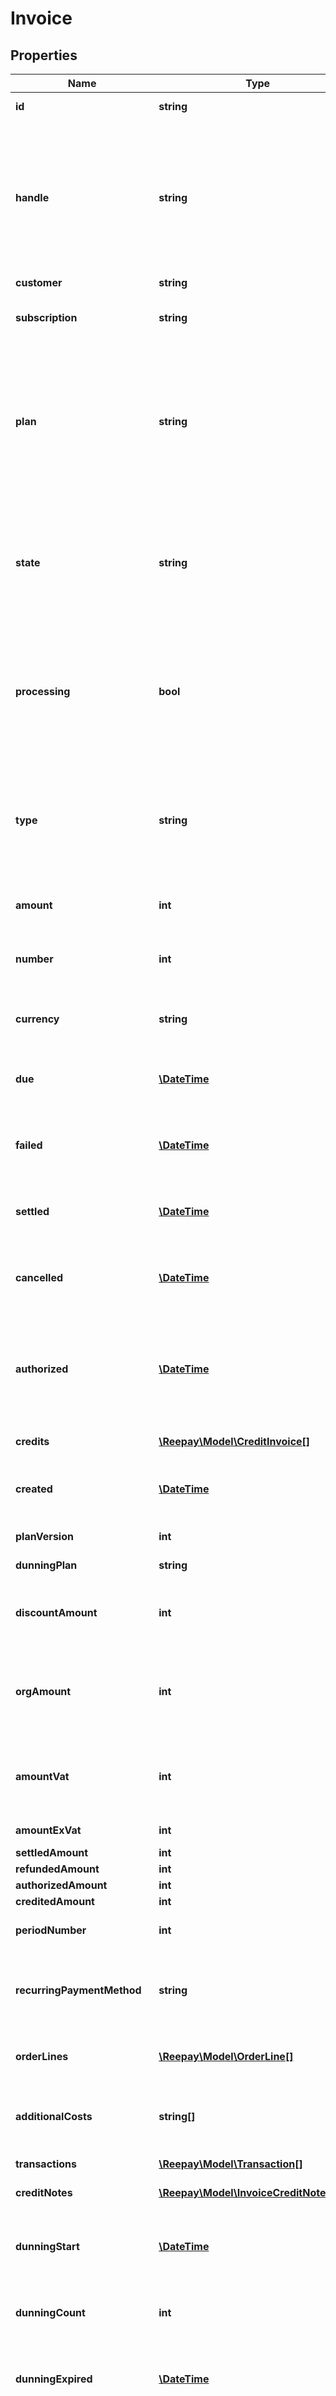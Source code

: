 # Invoice

## Properties
 Name                         | Type                                                                  | Description                                                                                                                                                                                                       | Notes      
------------------------------|-----------------------------------------------------------------------|-------------------------------------------------------------------------------------------------------------------------------------------------------------------------------------------------------------------|------------
 **id**                       | **string**                                                            | Invoice id assigned by Reepay                                                                                                                                                                                     | 
 **handle**                   | **string**                                                            | Per account unique handle. Provided at on-demand invoice/charge creation or set to &#x60;inv-&lt;invoice_number&gt;&#x60; for automatically created subscription invoices                                         | 
 **customer**                 | **string**                                                            | Customer handle                                                                                                                                                                                                   | 
 **subscription**             | **string**                                                            | Subscription handle, will be null for a one-time customer invoice                                                                                                                                                 | [optional] 
 **plan**                     | **string**                                                            | Subscription plan handle for the plan used to automatically create the invoice or the case that an on-demand subscription invoice has been created that should include a plan order line                          | [optional] 
 **state**                    | **string**                                                            | The invoice state one of the following: &#x60;created&#x60;, &#x60;pending&#x60;, &#x60;dunning&#x60;, &#x60;settled&#x60;, &#x60;cancelled&#x60;, &#x60;authorized&#x60;, &#x60;failed&#x60;                     | 
 **processing**               | **bool**                                                              | For asynchronous payment methods, e.g. MobilePay subscriptions, this flag indicates that an invoice transaction is in state processing and is awaiting result.                                                    | [optional] 
 **type**                     | **string**                                                            | The type of invoice: &#x60;s&#x60; - subscription recurring, &#x60;so&#x60; - subscription one-time, &#x60;soi&#x60; - subscription one-time instant, &#x60;co&#x60; - customer one-time, &#x60;ch&#x60; - charge | 
 **amount**                   | **int**                                                               | The invoice amount including VAT                                                                                                                                                                                  | 
 **number**                   | **int**                                                               | Sequential invoice number. Only present for subscription and customer invoices.                                                                                                                                   | [optional] 
 **currency**                 | **string**                                                            | Currency for the account in [ISO 4217](https://en.wikipedia.org/wiki/ISO_4217) three letter alpha code                                                                                                            | 
 **due**                      | [**\DateTime**](\DateTime.md)                                         | When is the invoice due, in [ISO-8601](http://en.wikipedia.org/wiki/ISO_8601) extended offset date-time format.                                                                                                   | 
 **failed**                   | [**\DateTime**](\DateTime.md)                                         | When the invoice failed, in [ISO-8601](http://en.wikipedia.org/wiki/ISO_8601) extended offset date-time format.                                                                                                   | [optional] 
 **settled**                  | [**\DateTime**](\DateTime.md)                                         | When the invoice settled, in [ISO-8601](http://en.wikipedia.org/wiki/ISO_8601) extended offset date-time format.                                                                                                  | [optional] 
 **cancelled**                | [**\DateTime**](\DateTime.md)                                         | When the invoice was cancelled, in [ISO-8601](http://en.wikipedia.org/wiki/ISO_8601) extended offset date-time format.                                                                                            | [optional] 
 **authorized**               | [**\DateTime**](\DateTime.md)                                         | When the invoice was authorized, if the invoice went through an authorize and settle flow, in [ISO-8601](http://en.wikipedia.org/wiki/ISO_8601) extended offset date-time format.                                 | [optional] 
 **credits**                  | [**\Reepay\Model\CreditInvoice[]**](CreditInvoice.md)                 | Credits applied to invoice                                                                                                                                                                                        | 
 **created**                  | [**\DateTime**](\DateTime.md)                                         | When the invoice was created, in [ISO-8601](http://en.wikipedia.org/wiki/ISO_8601) extended offset date-time format.                                                                                              | 
 **planVersion**              | **int**                                                               | Subscription plan version                                                                                                                                                                                         | [optional] 
 **dunningPlan**              | **string**                                                            | Dunning plan handle                                                                                                                                                                                               | [optional] 
 **discountAmount**           | **int**                                                               | The potential discount amount deducted from the invoice amount including VAT                                                                                                                                      | 
 **orgAmount**                | **int**                                                               | The invoice original amount including VAT, may differ from amount if adjustments have been applied for the invoice                                                                                                | 
 **amountVat**                | **int**                                                               | The invoice vat amount calculated as rounded summed fractional vats for each orderline                                                                                                                            | 
 **amountExVat**              | **int**                                                               | The invoice amount without vat                                                                                                                                                                                    | 
 **settledAmount**            | **int**                                                               | Settled amount                                                                                                                                                                                                    | 
 **refundedAmount**           | **int**                                                               | Refunded amount                                                                                                                                                                                                   | 
 **authorizedAmount**         | **int**                                                               | Authorized amount                                                                                                                                                                                                 | [optional] 
 **creditedAmount**           | **int**                                                               | Credited amount                                                                                                                                                                                                   | [optional] 
 **periodNumber**             | **int**                                                               | The subscription period this invoice is for                                                                                                                                                                       | [optional] 
 **recurringPaymentMethod**   | **string**                                                            | Optional reference to recurring payment method created in conjunction with charging                                                                                                                               | [optional] 
 **orderLines**               | [**\Reepay\Model\OrderLine[]**](OrderLine.md)                         | Order lines for invoice sorted by descending timestamp                                                                                                                                                            | 
 **additionalCosts**          | **string[]**                                                          | Additional cost handles for any additional costs added to this invoice                                                                                                                                            |
 **transactions**             | [**\Reepay\Model\Transaction[]**](Transaction.md)                     | Invoice transactions                                                                                                                                                                                              |
 **creditNotes**              | [**\Reepay\Model\InvoiceCreditNote[]**](InvoiceCreditNote.md)         | Invoice credit notes                                                                                                                                                                                              | [optional] 
 **dunningStart**             | [**\DateTime**](\DateTime.md)                                         | When dunning for the invoice was started, in [ISO-8601](http://en.wikipedia.org/wiki/ISO_8601) extended offset date-time format.                                                                                  | [optional] 
 **dunningCount**             | **int**                                                               | Number of dunning events for invoice (number of reminders sent)                                                                                                                                                   | [optional] 
 **dunningExpired**           | [**\DateTime**](\DateTime.md)                                         | When dunning for the invoice expired, in [ISO-8601](http://en.wikipedia.org/wiki/ISO_8601) extended offset date-time format.                                                                                      | [optional] 
 **periodFrom**               | [**\DateTime**](\DateTime.md)                                         | The start of billing period if the invoice is for a specific billing period, in [ISO-8601](http://en.wikipedia.org/wiki/ISO_8601) extended offset date-time format.                                               | [optional] 
 **periodTo**                 | [**\DateTime**](\DateTime.md)                                         | The end of billing period if the invoice is for a specific billing period, in [ISO-8601](http://en.wikipedia.org/wiki/ISO_8601) extended offset date-time format.                                                 | [optional] 
 **settleLater**              | **bool**                                                              | Whether this is a customer one-time invoice that will be settled later                                                                                                                                            | [optional] 
 **settleLaterPaymentMethod** | **string**                                                            | The payment method to use for a later settle of a one-time customer invoice                                                                                                                                       | [optional] 
 **billingAddress**           | [**\Reepay\Model\InvoiceBillingAddress**](InvoiceBillingAddress.md)   |                                                                                                                                                                                                                   | [optional] 
 **shippingAddress**          | [**\Reepay\Model\InvoiceShippingAddress**](InvoiceShippingAddress.md) |                                                                                                                                                                                                                   | [optional] 

[[Back to Model list]](../../README.md#documentation-for-models) [[Back to API list]](../../README.md#documentation-for-api-endpoints) [[Back to README]](../../README.md)

